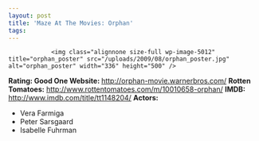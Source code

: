 ```yaml
---
layout: post
title: 'Maze At The Movies: Orphan'
tags:
---
```



                <img class="alignnone size-full wp-image-5012" title="orphan_poster" src="/uploads/2009/08/orphan_poster.jpg" alt="orphan_poster" width="336" height="500" />
<p><strong>Rating: Good One
Website: </strong><a href="http://orphan-movie.warnerbros.com/"><a href="http://orphan-movie.warnerbros.com/">http://orphan-movie.warnerbros.com/</a></a>
<strong>Rotten Tomatoes:</strong> <a href="http://www.rottentomatoes.com/m/10010658-orphan/"><a href="http://www.rottentomatoes.com/m/10010658-orphan/">http://www.rottentomatoes.com/m/10010658-orphan/</a></a>
<strong>IMDB: </strong><a href="http://www.imdb.com/title/tt1148204/"><a href="http://www.imdb.com/title/tt1148204/">http://www.imdb.com/title/tt1148204/</a></a>
<strong>Actors:</strong></p>
<ul>
    <li>Vera Farmiga</li>
    <li>Peter Sarsgaard</li>
    <li>Isabelle Fuhrman</li>
</ul>
